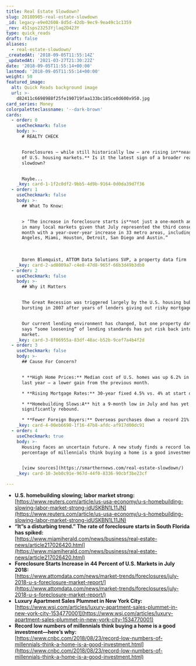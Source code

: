 ```yaml
---
title: Real Estate Slowdown?
slug: 20180905-real-estate-slowdown
_id: legacy-e9e02608-8d5d-42db-9ec9-9ea49c1c1359
_rev: 45Isps23253Yjlaq2D423Y
type: quick_reads
draft: false
aliases:
  - real-estate-slowdown/
_createdAt: '2018-09-05T11:55:14Z'
_updatedAt: '2021-03-27T21:30:22Z'
date: '2018-09-05T11:55:14+00:00'
lastmod: '2018-09-05T11:55:14+00:00'
weight: 50
featured_image:
  alt: Quick Reads background image
  url: >-
    d82411c6698988f25fe190719faa133bc185ce0d600x950.jpg
card_series: Money
colorpaletteclassname: '--dark-brown'
cards:
  - order: 0
    useCheckmark: false
    body: >-
      # REALTY CHECK


      Foreclosures – while still historically low – are rising in**nearly half
      of U.S. housing markets.** Is it the latest sign of a broader real estate
      slowdown?


      Maybe...
    _key: card-1-1f2c0df2-9bb5-4d9b-9164-0d0da39d7f36
  - order: 1
    useCheckmark: false
    body: >-
      ## What To Know:


      > ‘The increase in foreclosure starts is**not just a one-month anomaly**
      in many local markets given that July represented the third consecutive
      month with a year-over-year increase in 33 metro areas, including Los
      Angeles, Miami, Houston, Detroit, San Diego and Austin.”  
        
        
        
      Daren Blomquist, ATTOM Data Solutions SVP, a property data firm
    _key: card-2-ad8009a7-c4e8-47d8-965f-66b3d49b3db0
  - order: 2
    useCheckmark: false
    body: >-
      ## Why it Matters


      The Great Recession was triggered largely by the U.S. housing bubble
      bursting in 2007 after years of lenders giving out risky mortgages.


      Our current lending environment has changed, but one property data company
      says “some loosening” of lending standards has put risk back into the
      market.
    _key: card-3-8f06955a-83df-48ac-b52b-9cef7a4b4f2d
  - order: 3
    useCheckmark: false
    body: >-
      ## Cause For Concern?


      * **High Home Prices:** Median cost of U.S. homes was up 6.2% in June vs.
      last year – a lower gain from the previous month.

      * **Rising Mortgage Rates:** 30-year fixed 4.5% vs. 4% at start of 2018.

      * **Homebuilding Slows:A** hit a 9-month low in July and has yet to
      significantly rebound.

      * **Fewer Foreign Buyers:** Overseas purchases down a record 21%.
    _key: card-4-00eb6698-1f16-47b8-afdc-af917d00dc91
  - order: 4
    useCheckmark: true
    body: >-
      Housing faces an uncertain future. A new study finds a record low
      percentage of millennials think buying a home is a good investment.


      [view sources](https://smarthernews.com/real-estate-slowdown/)
    _key: card-10-3eb0c91e-967d-44f0-8336-90cbf3be23cf

---
```

* **U.S. homebuilding slowing; labor market strong:**  
[https://www.reuters.com/article/us-usa-economy/u-s-homebuilding-slowing-labor-market-strong-idUSKBN1L11JN](https://www.reuters.com/article/us-usa-economy/u-s-homebuilding-slowing-labor-market-strong-idUSKBN1L11JN)
* **“It”s a disturbing trend.” The rate of foreclosure starts in South Florida has spiked:**  
[https://www.miamiherald.com/news/business/real-estate-news/article217026420.html](https://www.miamiherald.com/news/business/real-estate-news/article217026420.html)
* **Foreclosure Starts Increase in 44 Percent of U.S. Markets in July 2018:**  
[https://www.attomdata.com/news/market-trends/foreclosures/july-2018-u-s-foreclosure-market-report/](https://www.attomdata.com/news/market-trends/foreclosures/july-2018-u-s-foreclosure-market-report/)
* **Luxury Apartment Sales Plummet in New York City:**  
[https://www.wsj.com/articles/luxury-apartment-sales-plummet-in-new-york-city-1534770001](https://www.wsj.com/articles/luxury-apartment-sales-plummet-in-new-york-city-1534770001)
* **Record low numbers of millennials think buying a home is a good investment—here’s why:**  
[https://www.cnbc.com/2018/08/23/record-low-numbers-of-millennials-think-a-home-is-a-good-investment.html](https://www.cnbc.com/2018/08/23/record-low-numbers-of-millennials-think-a-home-is-a-good-investment.html)